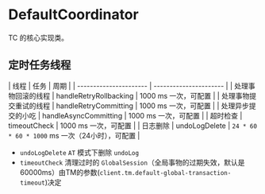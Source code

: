 # DefaultCoordinator

TC 的核心实现类。

## 定时任务线程

| 线程                   | 任务                   | 周期                                             |
| ---------------------- | ---------------------- |
| 处理事物回滚的线程     | handleRetryRollbacking | 1000 ms 一次，可配置                             |
| 处理事物提交重试的线程 | handleRetryCommitting  | 1000 ms 一次，可配置                             |
| 处理异步提交的小吃     | handleAsyncCommitting  | 1000 ms 一次，可配置                             |
| 超时检查               | timeoutCheck           | 1000 ms 一次，可配置                             |
| 日志删除               | undoLogDelete          | `24 * 60 * 60 * 1000` ms  一次（24小时），可配置 |

- `undoLogDelete` `AT` 模式下删除 `undoLog`
- `timeoutCheck` 清理过时的 `GlobalSession`（全局事物的过期失效，默认是60000ms）由TM的参数(`client.tm.default-global-transaction-timeout`)决定
